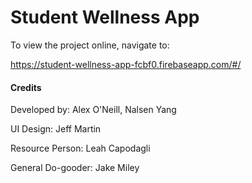 # Student Wellness App

To view the project online, navigate to:

https://student-wellness-app-fcbf0.firebaseapp.com/#/

#### Credits

Developed by: Alex O'Neill, Nalsen Yang

UI Design: Jeff Martin

Resource Person: Leah Capodagli

General Do-gooder: Jake Miley